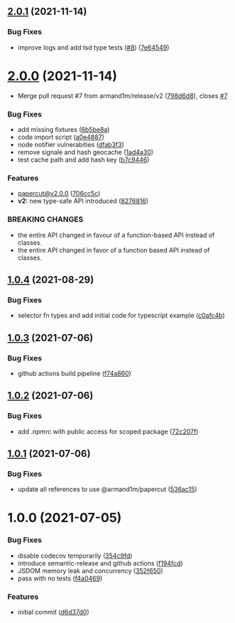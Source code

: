 ## [2.0.1](https://github.com/armand1m/papercut/compare/v2.0.0...v2.0.1) (2021-11-14)


### Bug Fixes

* improve logs and add tsd type tests ([#8](https://github.com/armand1m/papercut/issues/8)) ([7e64549](https://github.com/armand1m/papercut/commit/7e64549698ef07a5fd7e0c81723b12425107df47))

# [2.0.0](https://github.com/armand1m/papercut/compare/v1.0.4...v2.0.0) (2021-11-14)


* Merge pull request #7 from armand1m/release/v2 ([798d6d8](https://github.com/armand1m/papercut/commit/798d6d82424c7f2f6ccd3eee5c34004b394a1042)), closes [#7](https://github.com/armand1m/papercut/issues/7)


### Bug Fixes

* add missing fixtures ([6b5be8a](https://github.com/armand1m/papercut/commit/6b5be8ad78140ca1e8811b5a3fc95ac7a1686506))
* code import script ([a0e4887](https://github.com/armand1m/papercut/commit/a0e4887cdc7beaf02416b24d7d871c7c7ea2401d))
* node notifier vulnerabities ([dfab3f3](https://github.com/armand1m/papercut/commit/dfab3f34f9c127f97d9f6db874b43f4654fe5fb8))
* remove signale and hash geocache ([1ad4a30](https://github.com/armand1m/papercut/commit/1ad4a30bea2fa175e9b6d8063e05bd6e802ee017))
* test cache path and add hash key ([b7c9446](https://github.com/armand1m/papercut/commit/b7c9446aae1464983288ec5df9f29594ca4f4d59))


### Features

* papercut@v2.0.0 ([706cc5c](https://github.com/armand1m/papercut/commit/706cc5c212964e0606ebda66c1d1e2f595e46056))
* **v2:** new type-safe API introduced ([8276816](https://github.com/armand1m/papercut/commit/827681680736d83918566a9f5c4c7972781117ed))


### BREAKING CHANGES

* the entire API changed in favour of a function-based API
instead of classes.
* the entire API changed in favor of a function based API
instead of classes.

## [1.0.4](https://github.com/armand1m/papercut/compare/v1.0.3...v1.0.4) (2021-08-29)


### Bug Fixes

* selector fn types and add initial code for typescript example ([c0afc4b](https://github.com/armand1m/papercut/commit/c0afc4b56553e8a72abaaf4076f6d32ebadb76c8))

## [1.0.3](https://github.com/armand1m/papercut/compare/v1.0.2...v1.0.3) (2021-07-06)


### Bug Fixes

* github actions build pipeline ([f74a860](https://github.com/armand1m/papercut/commit/f74a86093d34d6837e0450752e39a6e47902eb48))

## [1.0.2](https://github.com/armand1m/papercut/compare/v1.0.1...v1.0.2) (2021-07-06)


### Bug Fixes

* add .npmrc with public access for scoped package ([72c207f](https://github.com/armand1m/papercut/commit/72c207f972e5bd3872a394f12283689e944588cd))

## [1.0.1](https://github.com/armand1m/papercut/compare/v1.0.0...v1.0.1) (2021-07-06)


### Bug Fixes

* update all references to use @armand1m/papercut ([536ac15](https://github.com/armand1m/papercut/commit/536ac15105d120fec083fb72c2fc4a99a7596893))

# 1.0.0 (2021-07-05)


### Bug Fixes

* disable codecov temporarily ([354c9fd](https://github.com/armand1m/papercut/commit/354c9fdc843211aa1e9c6db399dd3d5e1e910404))
* introduce semantic-release and github actions ([f194fcd](https://github.com/armand1m/papercut/commit/f194fcd9259f68cc05c561418578291310a40eef))
* JSDOM memory leak and concurrency ([352f650](https://github.com/armand1m/papercut/commit/352f650b1d78515f2437eb475d3cef4ae8ec9127))
* pass with no tests ([f4a0469](https://github.com/armand1m/papercut/commit/f4a04699680c9af2c560147154d99594f98760b2))


### Features

* initial commit ([d6d37d0](https://github.com/armand1m/papercut/commit/d6d37d039907d641c69d03bc76848ba6cd857039))

